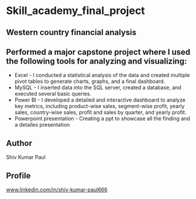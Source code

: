 # Skill_academy_final_project

## Western country financial analysis

## Performed a major capstone project where I used the following tools for analyzing and visualizing:
- Excel -  I conducted a statistical analysis of the data and created multiple pivot tables to generate charts, graphs, and a final dashboard.
- MySQL -  I inserted data into the SQL server, created a database, and executed several basic queries.
- Power BI -  I developed a detailed and interactive dashboard to analyze key metrics, including product-wise sales, segment-wise profit, yearly sales, country-wise sales, profit and sales by quarter, and yearly
  profit.
- Powerpoint presentation - Creating a ppt to showcase all the finding and a detailes presentation

## Author 
Shiv Kumar Paul

## Profile
www.linkedin.com/in/shiv-kumar-paul666
